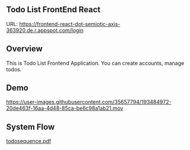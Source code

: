 ## Todo List FrontEnd React
URL: 
https://frontend-react-dot-semiotic-axis-363920.de.r.appspot.com/login

## Overview

This is Todo List Frontend Application. You can create accounts, manage todos.

## Demo



https://user-images.githubusercontent.com/35657794/193484972-20de463f-16aa-4d48-85ca-be6c98a1ab21.mov







## System Flow
[todosequence.pdf](https://github.com/michinoins/todoList-react/files/9694758/todosequence.pdf)

